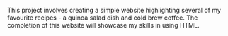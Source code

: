 This project involves creating a simple website highlighting several of my favourite recipes - a quinoa salad dish and cold brew coffee. The completion of this website will showcase my skills in using HTML.
